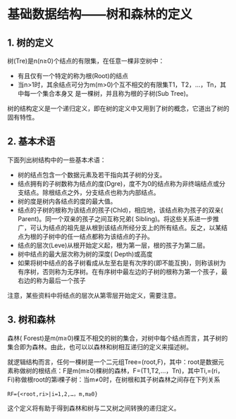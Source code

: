 # 基础数据结构——树和森林的定义 #

## 1. 树的定义 ##

树(Tre)是n(n≥0)个结点的有限集，在任意一棵非空树中：

* 有且仅有一个特定的称为根(Root)的结点
* 当n>1时，其余结点可分为m(m>0)个互不相交的有限集T1，T2，...，Tn，其中每一个集合本身又
是一棵树，并且称为根的子树(Sub Tree)。

树的结构定义是一个递归定义，即在树的定义中又用到了树的概念，它道出了树的固有特性。

## 2. 基本术语 ##

下面列出树结构中的一些基本术语：

* 树的结点包含一个数据元素及若干指向其子树的分支。
* 结点拥有的子树数称为结点的度(Dgre)，度不为0的结点称为非终端结点或分支结点。除根结点之外，分支结点也称为内部结点。
* 树的度是树内各结点的度的最大值。
* 结点的子树的根称为该结点的孩子(Chld)，相应地，该结点称为孩子的双亲( Parent)。同一个双亲的孩子之间互称兄弟( Sibling)。将这些关系进一步推广，可认为结点的祖先是从根到该结点所经分支上的所有结点。反之，以某结点为根的子树中的任一结点都称为该结点的子孙。
* 结点的层次(Leve)从根开始定义起，根为第一层，根的孩子为第二层。
* 树中结点的最大层次称为树的深度( Depth)或高度
* 如果将树中结点的各子树看成从左至右是有次序的(即不能互换)，则称该树为有序树，否则称为无序树。在有序树中最左边的子树的根称为第一个孩子，最右边的称为最后一个孩子

注意，某些资料中将结点的层次从第零层开始定义，需要注意。

## 3. 树和森林 ##

森林( Forest)是m(m≥0)棵互不相交的树的集合，对树中每个结点而言，其子树的集合即为森林。由此，也可以以森林和树相互递归的定义来描述树。

就逻辑结构而言，任何一棵树是一个二元组Tree=(root,F)，其中：root是数据元素称做树的根结点：F是m(m≥0)棵树的森林，F=(T1,T2,…，Tn)，其中Ti,=(ri，Fi)称做根root的第i棵子树：当m≠0时，在树根和其子树森林之间存在下列关系

```
RF={<root,ri>|i=1,2,…，m,m≥0}
```

这个定义将有助于得到森林和树与二又树之间转换的递归定义。

